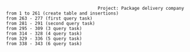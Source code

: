                                          Project: Package delivery company 
      from 1 to 261 (create table and insertions)
      from 263 - 277 (first query task)
      from 281 - 291 (second query task)
      from 295 - 309 (3 query task)
      from 314 - 328 (4 query task)
      from 329 - 336 (5 query task)
      from 338 - 343 (6 query task)
      
